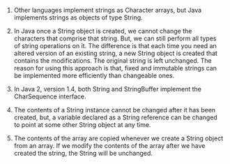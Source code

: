 1. Other languages implement strings as Character arrays, but Java implements strings as objects of type String.

2. In Java once a String object is created, we cannot change the characters that comprise that string. But, we can still perform all types of string operations on it. The difference is that each time you need an altered version of an existing string, a new String object is created that contains the modifications. The original string is left unchanged. The reason for using this approach is that, fixed and immutable strings can be implemented more efficiently than changeable ones.

3. In Java 2, version 1.4, both String and StringBuffer implement the CharSequence interface.

4. The contents of a String instance cannot be changed after it has been created, but, a variable declared as a String reference can be changed to point at some other String object at any time.

5. The contents of the array are copied whenever we create a String object from an array. If we modify the contents of the array after we have 
created the string, the String will be unchanged.
